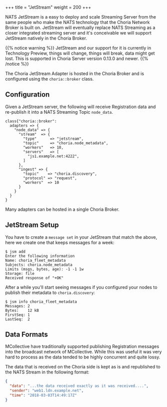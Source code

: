 +++
title = "JetStream"
weight = 200
+++

NATS JetStream is a easy to deploy and scale Streaming Server from the same people who make the NATS technology that the Choria Network Broker is built on.  JetStream will eventually replace NATS Streaming as a closer integrated streaming server and it's conceivable we will support JetStream natively in the Choria Broker.

{{% notice warning %}}
JetStream and our support for it is currently in Technology Preview, things will change, things will break, data might get lost. This is supported in Choria Server version 0.13.0 and newer.
{{% /notice %}}

The Choria JetStream Adapter is hosted in the Choria Broker and is configured using the `choria::broker` class.

## Configuration

Given a JetStream server, the following will receive Registration data and re-publish it into a NATS Streaming Topic `node_data`.

```puppet
class{"choria::broker":
  adapters => {
    "node_data" => {
      "stream"  => {
        "type"      => "jetstream",
        "topic"     => "choria.node_metadata",
        "workers"   => 10,
        "servers"   => [
          "js1.example.net:4222",
        ]
      },
      "ingest" => {
        "topic"    => "choria.discovery",
        "protocol" => "request",
        "workers"  => 10
      }
    }
  }
}
```

Many adapters can be hosted in a single Choria Broker.

## JetStream Setup

You have to create a `message set` in your JetStream that match the above, here we create one that keeps messages for a week:

```nohighlight
$ jsm add
Enter the following information
Name: choria_fleet_metadata
Subjects: choria.node_metadata
Limits (msgs, bytes, age): -1 -1 1w
Storage: file
Received response of "+OK"
```

After a while you'll start seeing messages if you configured your nodes to publish their metadata to `choria.discovery`:

```nohighlight
$ jsm info choria_fleet_metadata
Messages: 2
Bytes:    12 kB
FirstSeq: 1
LastSeq:  2
```

## Data Formats

MCollective have traditionally supported publishing Registration messages into the broadcast network of MCollective. While this was useful it was very hard to process as the data tended to be highly concurrent and quite lossy.

The data that is received on the Choria side is kept as is and republished to the NATS Stream in the following format:

```json
{
  "data": "...the data received exactly as it was received....",
  "sender": "web1.ldn.example.net",
  "time": "2018-03-03T14:49:17Z"
}
```